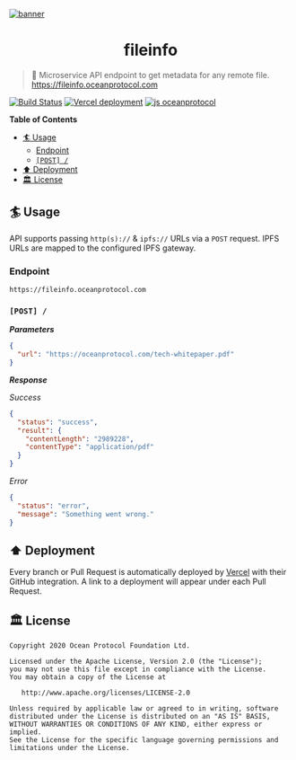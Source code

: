[![banner](https://raw.githubusercontent.com/oceanprotocol/art/master/github/repo-banner%402x.png)](https://oceanprotocol.com)

<h1 align="center">fileinfo</h1>

> 🐙 Microservice API endpoint to get metadata for any remote file.
> https://fileinfo.oceanprotocol.com

[![Build Status](https://travis-ci.com/oceanprotocol/fileinfo.svg?branch=main)](https://travis-ci.com/oceanprotocol/fileinfo)
[![Vercel deployment](https://flat.badgen.net/badge/vercel/auto-deployment/21c4dd?icon=now)](https://zeit.co/oceanprotocol/fileinfo)
[![js oceanprotocol](https://img.shields.io/badge/js-oceanprotocol-7b1173.svg)](https://github.com/oceanprotocol/eslint-config-oceanprotocol)

**Table of Contents**

- [🏄 Usage](#-usage)
  - [Endpoint](#endpoint)
  - [`[POST] /`](#post-)
- [⬆️ Deployment](#️-deployment)
- [🏛 License](#-license)

## 🏄 Usage

API supports passing `http(s)://` & `ipfs://` URLs via a `POST` request. IPFS URLs are mapped to the configured IPFS gateway.

### Endpoint

```text
https://fileinfo.oceanprotocol.com
```

### `[POST] /`

**_Parameters_**

```json
{
  "url": "https://oceanprotocol.com/tech-whitepaper.pdf"
}
```

**_Response_**

_Success_

```json
{
  "status": "success",
  "result": {
    "contentLength": "2989228",
    "contentType": "application/pdf"
  }
}
```

_Error_

```json
{
  "status": "error",
  "message": "Something went wrong."
}
```

## ⬆️ Deployment

Every branch or Pull Request is automatically deployed by [Vercel](https://vercel.com) with their GitHub integration. A link to a deployment will appear under each Pull Request.

## 🏛 License

```text
Copyright 2020 Ocean Protocol Foundation Ltd.

Licensed under the Apache License, Version 2.0 (the "License");
you may not use this file except in compliance with the License.
You may obtain a copy of the License at

   http://www.apache.org/licenses/LICENSE-2.0

Unless required by applicable law or agreed to in writing, software
distributed under the License is distributed on an "AS IS" BASIS,
WITHOUT WARRANTIES OR CONDITIONS OF ANY KIND, either express or implied.
See the License for the specific language governing permissions and
limitations under the License.
```
